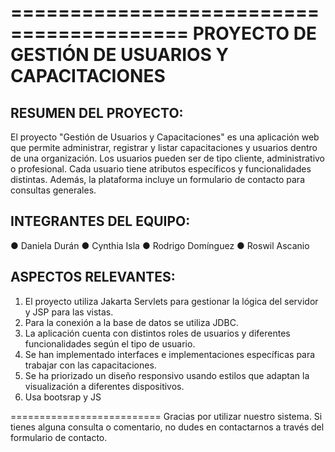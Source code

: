 =========================================
PROYECTO DE GESTIÓN DE USUARIOS Y CAPACITACIONES
=========================================

RESUMEN DEL PROYECTO:
---------------------
El proyecto "Gestión de Usuarios y Capacitaciones" es una aplicación web que permite administrar, registrar y listar capacitaciones y usuarios dentro de una organización. Los usuarios pueden ser de tipo cliente, administrativo o profesional. Cada usuario tiene atributos específicos y funcionalidades distintas. Además, la plataforma incluye un formulario de contacto para consultas generales.

INTEGRANTES DEL EQUIPO:
-----------------------
●	Daniela Durán
●	Cynthia Isla
●	Rodrigo Domínguez
●	Roswil Ascanio


ASPECTOS RELEVANTES:
--------------------
1. El proyecto utiliza Jakarta Servlets para gestionar la lógica del servidor y JSP para las vistas.
2. Para la conexión a la base de datos se utiliza JDBC.
3. La aplicación cuenta con distintos roles de usuarios y diferentes funcionalidades según el tipo de usuario.
4. Se han implementado interfaces e implementaciones específicas para trabajar con las capacitaciones.
5. Se ha priorizado un diseño responsivo usando estilos que adaptan la visualización a diferentes dispositivos.
6. Usa bootsrap y JS

==========================
Gracias por utilizar nuestro sistema. Si tienes alguna consulta o comentario, no dudes en contactarnos a través del formulario de contacto.
